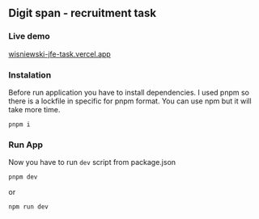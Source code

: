 ## Digit span - recruitment task


### Live demo
[wisniewski-jfe-task.vercel.app](https://wisniewski-jfe-task.vercel.app/)

### Instalation

Before run application you have to install dependencies. I used pnpm so there is a lockfile in specific for pnpm format. You can use npm but it will take more time.

```
pnpm i
```

### Run App

Now you have to run `dev` script from package.json

```
pnpm dev
```
or
```
npm run dev
```
